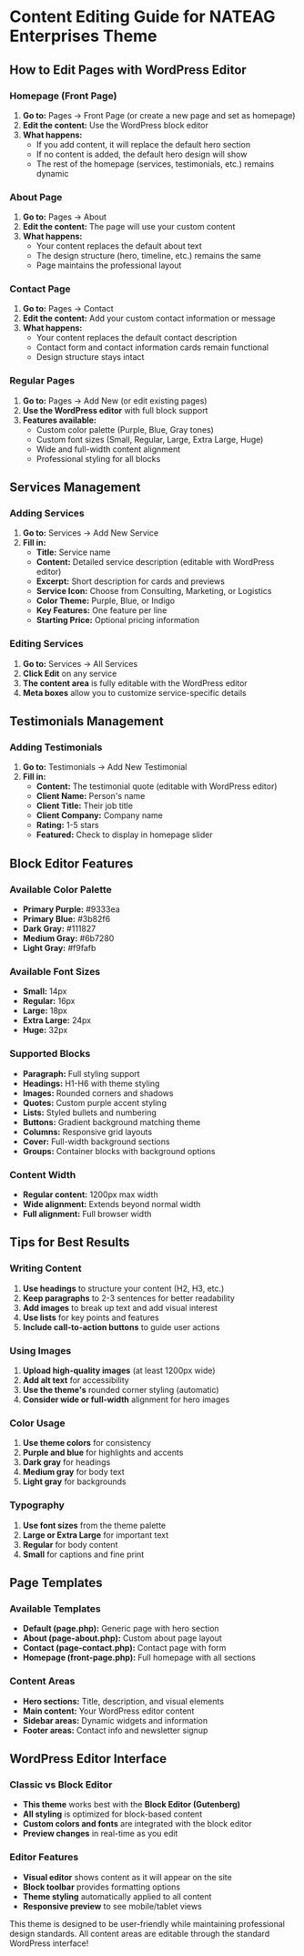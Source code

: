 # Content Editing Guide for NATEAG Enterprises Theme

## How to Edit Pages with WordPress Editor

### Homepage (Front Page)
1. **Go to:** Pages → Front Page (or create a new page and set as homepage)
2. **Edit the content:** Use the WordPress block editor
3. **What happens:**
   - If you add content, it will replace the default hero section
   - If no content is added, the default hero design will show
   - The rest of the homepage (services, testimonials, etc.) remains dynamic

### About Page
1. **Go to:** Pages → About
2. **Edit the content:** The page will use your custom content
3. **What happens:**
   - Your content replaces the default about text
   - The design structure (hero, timeline, etc.) remains the same
   - Page maintains the professional layout

### Contact Page
1. **Go to:** Pages → Contact
2. **Edit the content:** Add your custom contact information or message
3. **What happens:**
   - Your content replaces the default contact description
   - Contact form and contact information cards remain functional
   - Design structure stays intact

### Regular Pages
1. **Go to:** Pages → Add New (or edit existing pages)
2. **Use the WordPress editor** with full block support
3. **Features available:**
   - Custom color palette (Purple, Blue, Gray tones)
   - Custom font sizes (Small, Regular, Large, Extra Large, Huge)
   - Wide and full-width content alignment
   - Professional styling for all blocks

## Services Management

### Adding Services
1. **Go to:** Services → Add New Service
2. **Fill in:**
   - **Title:** Service name
   - **Content:** Detailed service description (editable with WordPress editor)
   - **Excerpt:** Short description for cards and previews
   - **Service Icon:** Choose from Consulting, Marketing, or Logistics
   - **Color Theme:** Purple, Blue, or Indigo
   - **Key Features:** One feature per line
   - **Starting Price:** Optional pricing information

### Editing Services
1. **Go to:** Services → All Services
2. **Click Edit** on any service
3. **The content area** is fully editable with the WordPress editor
4. **Meta boxes** allow you to customize service-specific details

## Testimonials Management

### Adding Testimonials
1. **Go to:** Testimonials → Add New Testimonial
2. **Fill in:**
   - **Content:** The testimonial quote (editable with WordPress editor)
   - **Client Name:** Person's name
   - **Client Title:** Their job title
   - **Client Company:** Company name
   - **Rating:** 1-5 stars
   - **Featured:** Check to display in homepage slider

## Block Editor Features

### Available Color Palette
- **Primary Purple:** #9333ea
- **Primary Blue:** #3b82f6
- **Dark Gray:** #111827
- **Medium Gray:** #6b7280
- **Light Gray:** #f9fafb

### Available Font Sizes
- **Small:** 14px
- **Regular:** 16px
- **Large:** 18px
- **Extra Large:** 24px
- **Huge:** 32px

### Supported Blocks
- **Paragraph:** Full styling support
- **Headings:** H1-H6 with theme styling
- **Images:** Rounded corners and shadows
- **Quotes:** Custom purple accent styling
- **Lists:** Styled bullets and numbering
- **Buttons:** Gradient background matching theme
- **Columns:** Responsive grid layouts
- **Cover:** Full-width background sections
- **Groups:** Container blocks with background options

### Content Width
- **Regular content:** 1200px max width
- **Wide alignment:** Extends beyond normal width
- **Full alignment:** Full browser width

## Tips for Best Results

### Writing Content
1. **Use headings** to structure your content (H2, H3, etc.)
2. **Keep paragraphs** to 2-3 sentences for better readability
3. **Add images** to break up text and add visual interest
4. **Use lists** for key points and features
5. **Include call-to-action buttons** to guide user actions

### Using Images
1. **Upload high-quality images** (at least 1200px wide)
2. **Add alt text** for accessibility
3. **Use the theme's** rounded corner styling (automatic)
4. **Consider wide or full-width** alignment for hero images

### Color Usage
1. **Use theme colors** for consistency
2. **Purple and blue** for highlights and accents
3. **Dark gray** for headings
4. **Medium gray** for body text
5. **Light gray** for backgrounds

### Typography
1. **Use font sizes** from the theme palette
2. **Large or Extra Large** for important text
3. **Regular** for body content
4. **Small** for captions and fine print

## Page Templates

### Available Templates
- **Default (page.php):** Generic page with hero section
- **About (page-about.php):** Custom about page layout
- **Contact (page-contact.php):** Contact page with form
- **Homepage (front-page.php):** Full homepage with all sections

### Content Areas
- **Hero sections:** Title, description, and visual elements
- **Main content:** Your WordPress editor content
- **Sidebar areas:** Dynamic widgets and information
- **Footer areas:** Contact info and newsletter signup

## WordPress Editor Interface

### Classic vs Block Editor
- **This theme** works best with the **Block Editor (Gutenberg)**
- **All styling** is optimized for block-based content
- **Custom colors and fonts** are integrated with the block editor
- **Preview changes** in real-time as you edit

### Editor Features
- **Visual editor** shows content as it will appear on the site
- **Block toolbar** provides formatting options
- **Theme styling** automatically applied to all content
- **Responsive preview** to see mobile/tablet views

This theme is designed to be user-friendly while maintaining professional design standards. All content areas are editable through the standard WordPress interface!